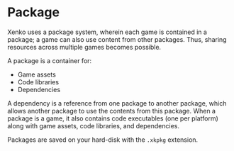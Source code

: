 # Package

<div class="doc-incomplete"/>

Xenko uses a package system, wherein each game is contained in a package; a game can also use content from other packages. Thus, sharing resources across multiple games becomes possible.

A package is a container for:

* Game assets
* Code libraries
* Dependencies

A dependency is a reference from one package to another package, which allows another package to use the contents from this package. When a package is a game, it also contains code executables (one per platform) along with game assets, code libraries, and dependencies.

Packages are saved on your hard-disk with the ```.xkpkg``` extension.